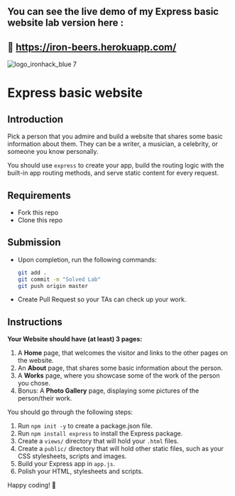 
You can see the live demo of my Express basic website lab version here :
------------------------------------------------------------------------


:link: https://iron-beers.herokuapp.com/
----------------------------------------


![logo_ironhack_blue 7](https://user-images.githubusercontent.com/23629340/40541063-a07a0a8a-601a-11e8-91b5-2f13e4e6b441.png)

# Express basic website

## Introduction

Pick a person that you admire and build a website that shares some basic information about them. They can be a writer, a musician, a celebrity, or someone you know personally.

You should use `express` to create your app, build the routing logic with the built-in app routing methods, and serve static content for every request.

## Requirements

- Fork this repo
- Clone this repo

## Submission

- Upon completion, run the following commands:

  ```bash
  git add .
  git commit -m "Solved Lab"
  git push origin master
  ```

- Create Pull Request so your TAs can check up your work.

## Instructions

**Your Website should have (at least) 3 pages:**

1. A **Home** page, that welcomes the visitor and links to the other pages on the website.
2. An **About** page, that shares some basic information about the person.
3. A **Works** page, where you showcase some of the work of the person you chose.
4. Bonus: A **Photo Gallery** page, displaying some pictures of the person/their work.

You should go through the following steps:

1. Run `npm init -y` to create a package.json file.
2. Run `npm install express` to install the Express package.
3. Create a `views/` directory that will hold your `.html` files.
4. Create a `public/` directory that will hold other static files, such as your CSS stylesheets, scripts and images.
5. Build your Express app in `app.js`.
6. Polish your HTML, stylesheets and scripts.

Happy coding! 💙
